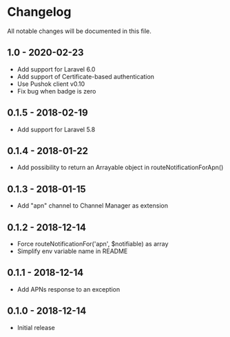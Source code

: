 # Changelog

All notable changes will be documented in this file.

## 1.0 - 2020-02-23

- Add support for Laravel 6.0
- Add support of Certificate-based authentication
- Use Pushok client v0.10
- Fix bug when badge is zero

## 0.1.5 - 2018-02-19

- Add support for Laravel 5.8

## 0.1.4 - 2018-01-22

- Add possibility to return an Arrayable object in routeNotificationForApn()

## 0.1.3 - 2018-01-15

- Add "apn" channel to Channel Manager as extension 

## 0.1.2 - 2018-12-14

- Force routeNotificationFor('apn', $notifiable) as array
- Simplify env variable name in README

## 0.1.1 - 2018-12-14

- Add APNs response to an exception

## 0.1.0 - 2018-12-14

- Initial release
